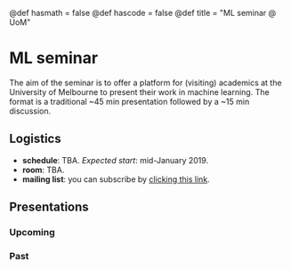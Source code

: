 @def hasmath = false
@def hascode = false
@def title = "ML seminar @ UoM"

# ML seminar

The aim of the seminar is to offer a platform for (visiting) academics at the University of Melbourne to present their work in machine learning.
The format is a traditional ~45 min presentation followed by a ~15 min discussion.

## Logistics

* **schedule**: TBA. *Expected start*: mid-January 2019.
* **room**: TBA.
* **mailing list**: you can subscribe by [clicking this link](https://lists.unimelb.edu.au/subscribe/ml-seminar).

## Presentations

### Upcoming

### Past
